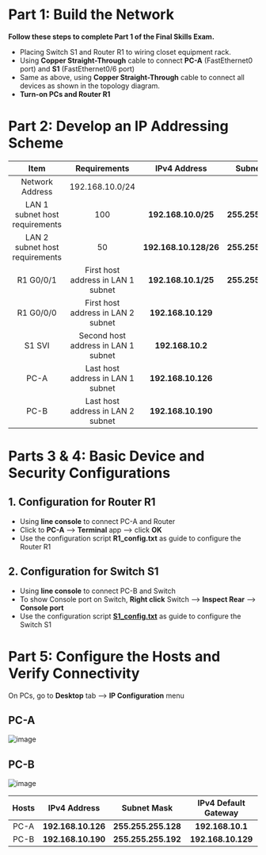 # Part 1: Build the Network
**Follow these steps to complete Part 1 of the Final Skills Exam.** <br>
- Placing Switch S1 and Router R1 to wiring closet equipment rack.
- Using **Copper Straight-Through** cable to connect **PC-A** (FastEthernet0 port) and **S1** (FastEthernet0/6 port)
- Same as above, using **Copper Straight-Through** cable to connect all devices as shown in the topology diagram.
- **Turn-on PCs and Router R1**

# Part 2: Develop an IP Addressing Scheme

|Item|Requirements|IPv4 Address|Subnet Mask|
|:---:|:---:|:---:|:---:|
|Network Address|192.168.10.0/24|||
|LAN 1 subnet host requirements|100|**192.168.10.0/25**|**255.255.255.128**|
|LAN 2 subnet host requirements|50|**192.168.10.128/26**|**255.255.255.192**|
|R1 G0/0/1|First host address in LAN 1 subnet|**192.168.10.1/25**|**255.255.255.128**|
|R1 G0/0/0|First host address in LAN 2 subnet|**192.168.10.129**||
|S1 SVI|Second host address in LAN 1 subnet|**192.168.10.2**||
|PC-A|Last host address in LAN 1 subnet|**192.168.10.126**||
|PC-B|Last host address in LAN 2 subnet|**192.168.10.190**||

# Parts 3 & 4: Basic Device and Security Configurations
## 1. Configuration for Router R1
- Using **line console** to connect PC-A and Router
- Click to **PC-A** --> **Terminal** app --> click **OK**
- Use the configuration script **R1_config.txt** as guide to configure the Router R1

## 2. Configuration for Switch S1
- Using **line console** to connect PC-B and Switch
- To show Console port on Switch, **Right click** Switch --> **Inspect Rear** --> **Console port**
- Use the configuration script [**S1_config.txt**](S1_config.txt) as guide to configure the Switch S1

# Part 5: Configure the Hosts and Verify Connectivity
On PCs, go to **Desktop** tab --> **IP Configuration** menu
## PC-A
![image](https://github.com/user-attachments/assets/dee518b4-5086-4c19-acb1-b11d2f64eac3)
## PC-B
![image](https://github.com/user-attachments/assets/032d4520-d465-479e-b761-df3479436bd1)

|Hosts|IPv4 Address|Subnet Mask|IPv4 Default Gateway|
|:---:|:---:|:---:|:---:|
|PC-A|**192.168.10.126**|**255.255.255.128**|**192.168.10.1**|
|PC-B|**192.168.10.190**|**255.255.255.192**|**192.168.10.129**|




